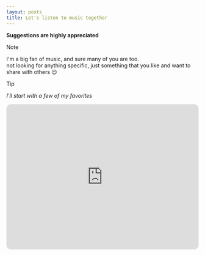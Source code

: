 ```yaml
---
layout: posts
title: Let's listen to music together
---
```


**Suggestions are highly appreciated**

> [!NOTE]
> I'm a big fan of music, and sure many of you are too.  
> not looking for anything specific, just something that you like and want to share with others 😉  


> [!TIP]
> *I'll start with a few of my favorites*

<iframe style="border-radius:12px"
    src="https://open.spotify.com/embed/playlist/2XfMB8PX7vbrAeo3oOL2JT?utm_source=generator" width="100%" height="380"
    frameBorder="0" allowfullscreen=""
    allow="autoplay; clipboard-write; encrypted-media; fullscreen; picture-in-picture" loading="lazy">
</iframe>

  